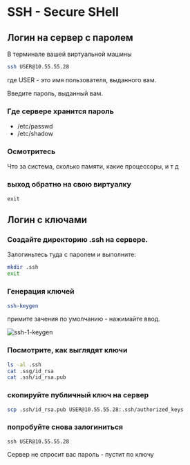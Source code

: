 # SSH - Secure SHell

## Логин на сервер с паролем 

В терминале вашей виртуальной машины

```bash
ssh USER@10.55.55.28
```

где USER - это имя пользователя, выданного вам.

Введите пароль, выданный вам.

### Где сервере хранится пароль

* /etc/passwd
* /etc/shadow

### Осмотритесь

Что за система, сколько памяти, какие процессоры, и т д

### выход обратно на свою виртуалку

`exit`

## Логин с ключами

### Создайте директорию .ssh на сервере.

Залогиньтесь туда с паролем и выполните:

```bash
mkdir .ssh
exit
```

### Генерация ключей

```bash
ssh-keygen
```

примите зачения по умолчанию - нажимайте ввод.

![ssh-1-keygen](../img/ssh-1-keygen)

### Посмотрите, как выглядят ключи

```bash
ls -al .ssh
cat .ssg/id_rsa
cat .ssh/id_rsa.pub
```

### скопируйте публичный ключ на сервер

```bash
scp .ssh/id_rsa.pub USER@10.55.55.28:.ssh/authorized_keys
```

### попробуйте снова залогиниться

`ssh USER@10.55.55.28`

Сервер не спросит вас пароль - пустит по ключу


